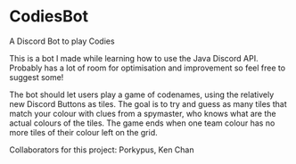 # CodiesBot
A Discord Bot to play Codies

This is a bot I made while learning how to use the Java Discord API. Probably has a lot of room for optimisation and improvement so feel free to suggest some!

The bot should let users play a game of codenames, using the relatively new Discord Buttons as tiles. The goal is to try and guess as many tiles that match your colour with clues from a spymaster, who knows what are the actual colours of the tiles. The game ends when one team colour has no more tiles of their colour left on the grid.

Collaborators for this project: Porkypus, Ken Chan
